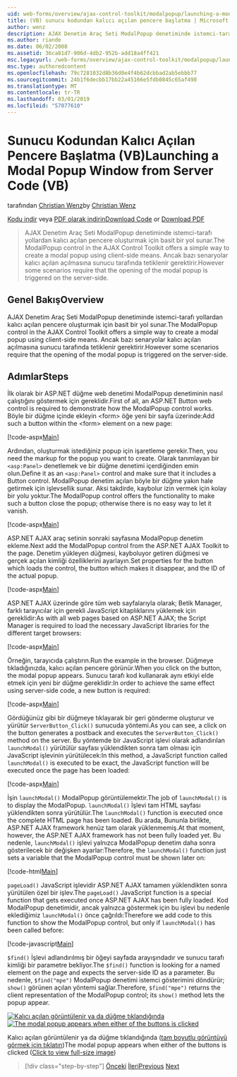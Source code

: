 ```yaml
---
uid: web-forms/overview/ajax-control-toolkit/modalpopup/launching-a-modal-popup-window-from-server-code-vb
title: (VB) sunucu kodundan kalıcı açılan pencere başlatma | Microsoft Docs
author: wenz
description: AJAX Denetim Araç Seti ModalPopup denetiminde istemci-tarafı yollardan kalıcı açılan pencere oluşturmak için basit bir yol sunar. Ancak bazı senaryolarda bu t gerektirir...
ms.author: riande
ms.date: 06/02/2008
ms.assetid: 36ca81d7-906d-4db2-952b-add18a4ff421
msc.legacyurl: /web-forms/overview/ajax-control-toolkit/modalpopup/launching-a-modal-popup-window-from-server-code-vb
msc.type: authoredcontent
ms.openlocfilehash: 79c7281032d8b36d0e4f4b62dcbbad2ab5ebbb77
ms.sourcegitcommit: 24b1f6decbb17bb22a45166e5fdb0845c65af498
ms.translationtype: MT
ms.contentlocale: tr-TR
ms.lasthandoff: 03/01/2019
ms.locfileid: "57077610"
---
```

<a name="launching-a-modal-popup-window-from-server-code-vb"></a><span data-ttu-id="283ab-104">Sunucu Kodundan Kalıcı Açılan Pencere Başlatma (VB)</span><span class="sxs-lookup"><span data-stu-id="283ab-104">Launching a Modal Popup Window from Server Code (VB)</span></span>
====================
<span data-ttu-id="283ab-105">tarafından [Christian Wenz](https://github.com/wenz)</span><span class="sxs-lookup"><span data-stu-id="283ab-105">by [Christian Wenz](https://github.com/wenz)</span></span>

<span data-ttu-id="283ab-106">[Kodu indir](http://download.microsoft.com/download/2/4/0/24052038-f942-4336-905b-b60ae56f0dd5/ModalPopup1.vb.zip) veya [PDF olarak indirin](http://download.microsoft.com/download/b/6/a/b6ae89ee-df69-4c87-9bfb-ad1eb2b23373/modalpopup1VB.pdf)</span><span class="sxs-lookup"><span data-stu-id="283ab-106">[Download Code](http://download.microsoft.com/download/2/4/0/24052038-f942-4336-905b-b60ae56f0dd5/ModalPopup1.vb.zip) or [Download PDF](http://download.microsoft.com/download/b/6/a/b6ae89ee-df69-4c87-9bfb-ad1eb2b23373/modalpopup1VB.pdf)</span></span>

> <span data-ttu-id="283ab-107">AJAX Denetim Araç Seti ModalPopup denetiminde istemci-tarafı yollardan kalıcı açılan pencere oluşturmak için basit bir yol sunar.</span><span class="sxs-lookup"><span data-stu-id="283ab-107">The ModalPopup control in the AJAX Control Toolkit offers a simple way to create a modal popup using client-side means.</span></span> <span data-ttu-id="283ab-108">Ancak bazı senaryolar kalıcı açılan açılmasına sunucu tarafında tetiklenir gerektirir.</span><span class="sxs-lookup"><span data-stu-id="283ab-108">However some scenarios require that the opening of the modal popup is triggered on the server-side.</span></span>


## <a name="overview"></a><span data-ttu-id="283ab-109">Genel Bakış</span><span class="sxs-lookup"><span data-stu-id="283ab-109">Overview</span></span>

<span data-ttu-id="283ab-110">AJAX Denetim Araç Seti ModalPopup denetiminde istemci-tarafı yollardan kalıcı açılan pencere oluşturmak için basit bir yol sunar.</span><span class="sxs-lookup"><span data-stu-id="283ab-110">The ModalPopup control in the AJAX Control Toolkit offers a simple way to create a modal popup using client-side means.</span></span> <span data-ttu-id="283ab-111">Ancak bazı senaryolar kalıcı açılan açılmasına sunucu tarafında tetiklenir gerektirir.</span><span class="sxs-lookup"><span data-stu-id="283ab-111">However some scenarios require that the opening of the modal popup is triggered on the server-side.</span></span>

## <a name="steps"></a><span data-ttu-id="283ab-112">Adımlar</span><span class="sxs-lookup"><span data-stu-id="283ab-112">Steps</span></span>

<span data-ttu-id="283ab-113">İlk olarak bir ASP.NET düğme web denetimi ModalPopup denetiminin nasıl çalıştığını göstermek için gereklidir.</span><span class="sxs-lookup"><span data-stu-id="283ab-113">First of all, an ASP.NET Button web control is required to demonstrate how the ModalPopup control works.</span></span> <span data-ttu-id="283ab-114">Böyle bir düğme içinde ekleyin &lt;form&gt; öğe yeni bir sayfa üzerinde:</span><span class="sxs-lookup"><span data-stu-id="283ab-114">Add such a button within the &lt;form&gt; element on a new page:</span></span>

[!code-aspx[Main](launching-a-modal-popup-window-from-server-code-vb/samples/sample1.aspx)]

<span data-ttu-id="283ab-115">Ardından, oluşturmak istediğiniz popup için işaretleme gerekir.</span><span class="sxs-lookup"><span data-stu-id="283ab-115">Then, you need the markup for the popup you want to create.</span></span> <span data-ttu-id="283ab-116">Olarak tanımlayan bir `<asp:Panel>` denetlemek ve bir düğme denetimi içerdiğinden emin olun.</span><span class="sxs-lookup"><span data-stu-id="283ab-116">Define it as an `<asp:Panel>` control and make sure that it includes a Button control.</span></span> <span data-ttu-id="283ab-117">ModalPopup denetim açılan böyle bir düğme yakın hale getirmek için işlevsellik sunar. Aksi takdirde, kaybolur izin vermek için kolay bir yolu yoktur.</span><span class="sxs-lookup"><span data-stu-id="283ab-117">The ModalPopup control offers the functionality to make such a button close the popup; otherwise there is no easy way to let it vanish.</span></span>

[!code-aspx[Main](launching-a-modal-popup-window-from-server-code-vb/samples/sample2.aspx)]

<span data-ttu-id="283ab-118">ASP.NET AJAX araç setinin sonraki sayfasına ModalPopup denetim ekleme.</span><span class="sxs-lookup"><span data-stu-id="283ab-118">Next add the ModalPopup control from the ASP.NET AJAX Toolkit to the page.</span></span> <span data-ttu-id="283ab-119">Denetim yükleyen düğmesi, kayboluyor getiren düğmesi ve gerçek açılan kimliği özelliklerini ayarlayın.</span><span class="sxs-lookup"><span data-stu-id="283ab-119">Set properties for the button which loads the control, the button which makes it disappear, and the ID of the actual popup.</span></span>

[!code-aspx[Main](launching-a-modal-popup-window-from-server-code-vb/samples/sample3.aspx)]

<span data-ttu-id="283ab-120">ASP.NET AJAX üzerinde göre tüm web sayfalarıyla olarak; Betik Manager, farklı tarayıcılar için gerekli JavaScript kitaplıklarını yüklemek için gereklidir:</span><span class="sxs-lookup"><span data-stu-id="283ab-120">As with all web pages based on ASP.NET AJAX; the Script Manager is required to load the necessary JavaScript libraries for the different target browsers:</span></span>

[!code-aspx[Main](launching-a-modal-popup-window-from-server-code-vb/samples/sample4.aspx)]

<span data-ttu-id="283ab-121">Örneğin, tarayıcıda çalıştırın.</span><span class="sxs-lookup"><span data-stu-id="283ab-121">Run the example in the browser.</span></span> <span data-ttu-id="283ab-122">Düğmeye tıkladığınızda, kalıcı açılan pencere görünür.</span><span class="sxs-lookup"><span data-stu-id="283ab-122">When you click on the button, the modal popup appears.</span></span> <span data-ttu-id="283ab-123">Sunucu tarafı kod kullanarak aynı etkiyi elde etmek için yeni bir düğme gereklidir:</span><span class="sxs-lookup"><span data-stu-id="283ab-123">In order to achieve the same effect using server-side code, a new button is required:</span></span>

[!code-aspx[Main](launching-a-modal-popup-window-from-server-code-vb/samples/sample5.aspx)]

<span data-ttu-id="283ab-124">Gördüğünüz gibi bir düğmeye tıklayarak bir geri gönderme oluşturur ve yürütür `ServerButton_Click()` sunucuda yöntemi.</span><span class="sxs-lookup"><span data-stu-id="283ab-124">As you can see, a click on the button generates a postback and executes the `ServerButton_Click()` method on the server.</span></span> <span data-ttu-id="283ab-125">Bu yöntemde bir JavaScript işlevi olarak adlandırılan `launchModal()` yürütülür sayfası yüklendikten sonra tam olması için JavaScript işlevinin yürütülecek:</span><span class="sxs-lookup"><span data-stu-id="283ab-125">In this method, a JavaScript function called `launchModal()` is executed to be exact, the JavaScript function will be executed once the page has been loaded:</span></span>

[!code-aspx[Main](launching-a-modal-popup-window-from-server-code-vb/samples/sample6.aspx)]

<span data-ttu-id="283ab-126">İşin `launchModal()` ModalPopup görüntülemektir.</span><span class="sxs-lookup"><span data-stu-id="283ab-126">The job of `launchModal()` is to display the ModalPopup.</span></span> <span data-ttu-id="283ab-127">`launchModal()` İşlevi tam HTML sayfası yüklendikten sonra yürütülür.</span><span class="sxs-lookup"><span data-stu-id="283ab-127">The `launchModal()` function is executed once the complete HTML page has been loaded.</span></span> <span data-ttu-id="283ab-128">Bu arada, Bununla birlikte, ASP.NET AJAX framework henüz tam olarak yüklenmemiş.</span><span class="sxs-lookup"><span data-stu-id="283ab-128">At that moment, however, the ASP.NET AJAX framework has not been fully loaded yet.</span></span> <span data-ttu-id="283ab-129">Bu nedenle, `launchModal()` işlevi yalnızca ModalPopup denetim daha sonra gösterilecek bir değişken ayarlar:</span><span class="sxs-lookup"><span data-stu-id="283ab-129">Therefore, the `launchModal()` function just sets a variable that the ModalPopup control must be shown later on:</span></span>

[!code-html[Main](launching-a-modal-popup-window-from-server-code-vb/samples/sample7.html)]

<span data-ttu-id="283ab-130">`pageLoad()` JavaScript işlevidir ASP.NET AJAX tamamen yüklendikten sonra yürütülen özel bir işlev.</span><span class="sxs-lookup"><span data-stu-id="283ab-130">The `pageLoad()` JavaScript function is a special function that gets executed once ASP.NET AJAX has been fully loaded.</span></span> <span data-ttu-id="283ab-131">Kod ModalPopup denetimidir, ancak yalnızca göstermek için bu işlevi bu nedenle eklediğimiz `launchModal()` önce çağrıldı:</span><span class="sxs-lookup"><span data-stu-id="283ab-131">Therefore we add code to this function to show the ModalPopup control, but only if `launchModal()` has been called before:</span></span>

[!code-javascript[Main](launching-a-modal-popup-window-from-server-code-vb/samples/sample8.js)]

<span data-ttu-id="283ab-132">`$find()` İşlevi adlandırılmış bir öğeyi sayfada arayışındadır ve sunucu tarafı kimliği bir parametre bekliyor.</span><span class="sxs-lookup"><span data-stu-id="283ab-132">The `$find()` function is looking for a named element on the page and expects the server-side ID as a parameter.</span></span> <span data-ttu-id="283ab-133">Bu nedenle, `$find("mpe")` ModalPopup denetimi istemci gösterimini döndürür; `show()` görünen açılan yöntemi sağlar.</span><span class="sxs-lookup"><span data-stu-id="283ab-133">Therefore, `$find("mpe")` returns the client representation of the ModalPopup control; its `show()` method lets the popup appear.</span></span>


<span data-ttu-id="283ab-134">[![Kalıcı açılan görüntülenir ya da düğme tıklandığında](launching-a-modal-popup-window-from-server-code-vb/_static/image2.png)](launching-a-modal-popup-window-from-server-code-vb/_static/image1.png)</span><span class="sxs-lookup"><span data-stu-id="283ab-134">[![The modal popup appears when either of the buttons is clicked](launching-a-modal-popup-window-from-server-code-vb/_static/image2.png)](launching-a-modal-popup-window-from-server-code-vb/_static/image1.png)</span></span>

<span data-ttu-id="283ab-135">Kalıcı açılan görüntülenir ya da düğme tıklandığında ([tam boyutlu görüntüyü görmek için tıklatın](launching-a-modal-popup-window-from-server-code-vb/_static/image3.png))</span><span class="sxs-lookup"><span data-stu-id="283ab-135">The modal popup appears when either of the buttons is clicked ([Click to view full-size image](launching-a-modal-popup-window-from-server-code-vb/_static/image3.png))</span></span>

> [!div class="step-by-step"]
> <span data-ttu-id="283ab-136">[Önceki](positioning-a-modalpopup-cs.md)
> [İleri](using-modalpopup-with-a-repeater-control-vb.md)</span><span class="sxs-lookup"><span data-stu-id="283ab-136">[Previous](positioning-a-modalpopup-cs.md)
[Next](using-modalpopup-with-a-repeater-control-vb.md)</span></span>
